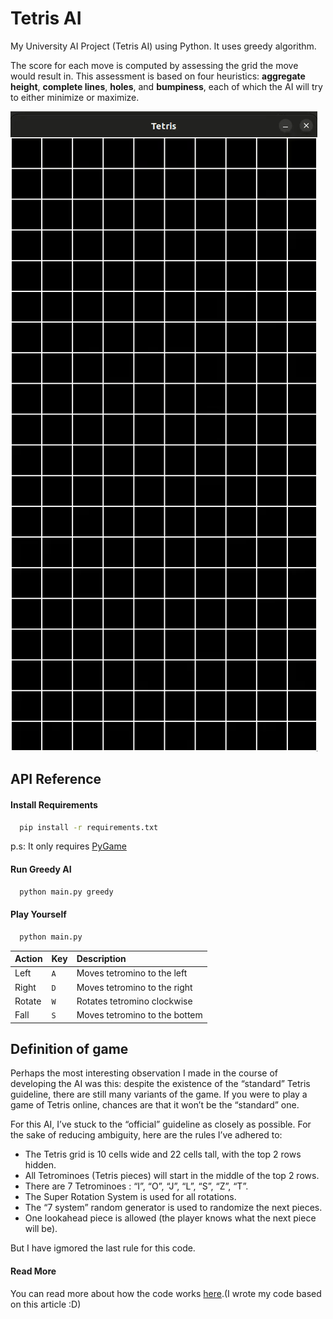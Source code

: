 # Tetris AI
My University AI Project (Tetris AI) using Python. It uses greedy algorithm.


The score for each move is computed by assessing the grid the move would result in. This assessment is based on four heuristics: **aggregate height**, **complete lines**, **holes**, and **bumpiness**, each of which the AI will try to either minimize or maximize.



![Tetris AI GamePlay](/src/tetris_ai_gameplay.gif)
## API Reference

#### Install Requirements

```bash
  pip install -r requirements.txt
```
p.s: It only requires [PyGame](https://pypi.org/project/pygame/)

#### Run Greedy AI

```bash
  python main.py greedy
```

#### Play Yourself

```bash
  python main.py
```

| Action    | Key      | Description                       |
| :-------- | :------- | :-------------------------------- |
| Left      | `A`      | Moves tetromino to the left       |
| Right     | `D`      | Moves tetromino to the right      |
| Rotate    | `W`      | Rotates tetromino clockwise       |
| Fall      | `S`      | Moves tetromino to the bottem     |



## Definition of game

Perhaps the most interesting observation I made in the course of developing the AI was this: despite the existence of the “standard” Tetris guideline, there are still many variants of the game. If you were to play a game of Tetris online, chances are that it won’t be the “standard” one.

For this AI, I’ve stuck to the “official” guideline as closely as possible. For the sake of reducing ambiguity, here are the rules I’ve adhered to:

- The Tetris grid is 10 cells wide and 22 cells tall, with the top 2 rows hidden.
- All Tetrominoes (Tetris pieces) will start in the middle of the top 2 rows.
- There are 7 Tetrominoes : “I”, “O”, “J”, “L”, “S”, “Z”, “T”.
- The Super Rotation System is used for all rotations.
- The “7 system” random generator is used to randomize the next pieces.
- One lookahead piece is allowed (the player knows what the next piece will be).

But I have igmored the last rule for this code.


#### Read More

You can read more about how the code works [here](https://codemyroad.wordpress.com/2013/04/14/tetris-ai-the-near-perfect-player/).(I wrote my code based on this article :D)
